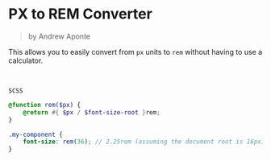 # PX to REM Converter
> by Andrew Aponte

This allows you to easily convert from `px` units to `rem` without having to use a calculator.

<br>

`SCSS`
```scss
@function rem($px) {
    @return #{ $px / $font-size-root }rem;
}

.my-component {
    font-size: rem(36); // 2.25rem (assuming the document root is 16px)
}
```
